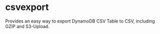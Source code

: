 # csvexport

Provides an easy way to export DynamoDB CSV Table to CSV, including GZIP and S3-Upload.
